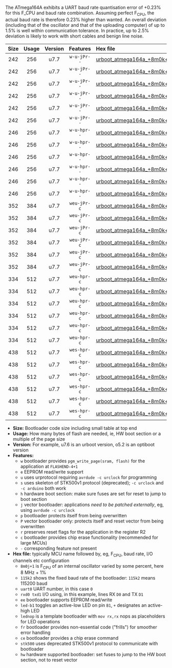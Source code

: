 The ATmega164A exhibits a UART baud rate quantisation error of +0.23% for this F_CPU and baud rate combination. Assuming perfect F<sub>CPU</sub>, the actual baud rate is therefore 0.23% higher than wanted. An overall deviation (including that of the oscillator and that of the uploading computer) of up to 1.5% is well within communication tolerance. In practice, up to 2.5% deviation is likely to work with short cables and benign line noise.

|Size|Usage|Version|Features|Hex file|
|:-:|:-:|:-:|:-:|:--|
|242|256|u7.7|`w-u-jPr--`|[urboot_atmega164a_+8m0k+2_++19k2_uart0_rxd0_txd1_led+b0.hex](https://raw.githubusercontent.com/stefanrueger/urboot.hex/main/mcus/atmega164a/internal_oscillator/fcpu_+8m0k+2/br_++19k2/urboot_atmega164a_+8m0k+2_++19k2_uart0_rxd0_txd1_led+b0.hex)|
|242|256|u7.7|`w-u-jPr--`|[urboot_atmega164a_+8m0k+2_++19k2_uart0_rxd0_txd1_led+b7.hex](https://raw.githubusercontent.com/stefanrueger/urboot.hex/main/mcus/atmega164a/internal_oscillator/fcpu_+8m0k+2/br_++19k2/urboot_atmega164a_+8m0k+2_++19k2_uart0_rxd0_txd1_led+b7.hex)|
|242|256|u7.7|`w-u-jPr--`|[urboot_atmega164a_+8m0k+2_++19k2_uart0_rxd0_txd1_lednop.hex](https://raw.githubusercontent.com/stefanrueger/urboot.hex/main/mcus/atmega164a/internal_oscillator/fcpu_+8m0k+2/br_++19k2/urboot_atmega164a_+8m0k+2_++19k2_uart0_rxd0_txd1_lednop.hex)|
|242|256|u7.7|`w-u-jPr--`|[urboot_atmega164a_+8m0k+2_++19k2_uart1_rxd2_txd3_led+b0.hex](https://raw.githubusercontent.com/stefanrueger/urboot.hex/main/mcus/atmega164a/internal_oscillator/fcpu_+8m0k+2/br_++19k2/urboot_atmega164a_+8m0k+2_++19k2_uart1_rxd2_txd3_led+b0.hex)|
|242|256|u7.7|`w-u-jPr--`|[urboot_atmega164a_+8m0k+2_++19k2_uart1_rxd2_txd3_led+b7.hex](https://raw.githubusercontent.com/stefanrueger/urboot.hex/main/mcus/atmega164a/internal_oscillator/fcpu_+8m0k+2/br_++19k2/urboot_atmega164a_+8m0k+2_++19k2_uart1_rxd2_txd3_led+b7.hex)|
|242|256|u7.7|`w-u-jPr--`|[urboot_atmega164a_+8m0k+2_++19k2_uart1_rxd2_txd3_lednop.hex](https://raw.githubusercontent.com/stefanrueger/urboot.hex/main/mcus/atmega164a/internal_oscillator/fcpu_+8m0k+2/br_++19k2/urboot_atmega164a_+8m0k+2_++19k2_uart1_rxd2_txd3_lednop.hex)|
|246|256|u7.7|`w-u-hpr--`|[urboot_atmega164a_+8m0k+2_++19k2_uart0_rxd0_txd1_led+b0_fr_hw.hex](https://raw.githubusercontent.com/stefanrueger/urboot.hex/main/mcus/atmega164a/internal_oscillator/fcpu_+8m0k+2/br_++19k2/urboot_atmega164a_+8m0k+2_++19k2_uart0_rxd0_txd1_led+b0_fr_hw.hex)|
|246|256|u7.7|`w-u-hpr--`|[urboot_atmega164a_+8m0k+2_++19k2_uart0_rxd0_txd1_led+b7_fr_hw.hex](https://raw.githubusercontent.com/stefanrueger/urboot.hex/main/mcus/atmega164a/internal_oscillator/fcpu_+8m0k+2/br_++19k2/urboot_atmega164a_+8m0k+2_++19k2_uart0_rxd0_txd1_led+b7_fr_hw.hex)|
|246|256|u7.7|`w-u-hpr--`|[urboot_atmega164a_+8m0k+2_++19k2_uart0_rxd0_txd1_lednop_fr_hw.hex](https://raw.githubusercontent.com/stefanrueger/urboot.hex/main/mcus/atmega164a/internal_oscillator/fcpu_+8m0k+2/br_++19k2/urboot_atmega164a_+8m0k+2_++19k2_uart0_rxd0_txd1_lednop_fr_hw.hex)|
|246|256|u7.7|`w-u-hpr--`|[urboot_atmega164a_+8m0k+2_++19k2_uart1_rxd2_txd3_led+b0_fr_hw.hex](https://raw.githubusercontent.com/stefanrueger/urboot.hex/main/mcus/atmega164a/internal_oscillator/fcpu_+8m0k+2/br_++19k2/urboot_atmega164a_+8m0k+2_++19k2_uart1_rxd2_txd3_led+b0_fr_hw.hex)|
|246|256|u7.7|`w-u-hpr--`|[urboot_atmega164a_+8m0k+2_++19k2_uart1_rxd2_txd3_led+b7_fr_hw.hex](https://raw.githubusercontent.com/stefanrueger/urboot.hex/main/mcus/atmega164a/internal_oscillator/fcpu_+8m0k+2/br_++19k2/urboot_atmega164a_+8m0k+2_++19k2_uart1_rxd2_txd3_led+b7_fr_hw.hex)|
|246|256|u7.7|`w-u-hpr--`|[urboot_atmega164a_+8m0k+2_++19k2_uart1_rxd2_txd3_lednop_fr_hw.hex](https://raw.githubusercontent.com/stefanrueger/urboot.hex/main/mcus/atmega164a/internal_oscillator/fcpu_+8m0k+2/br_++19k2/urboot_atmega164a_+8m0k+2_++19k2_uart1_rxd2_txd3_lednop_fr_hw.hex)|
|352|384|u7.7|`weu-jPr-c`|[urboot_atmega164a_+8m0k+2_++19k2_uart0_rxd0_txd1_ee_led+b0_fr_ce.hex](https://raw.githubusercontent.com/stefanrueger/urboot.hex/main/mcus/atmega164a/internal_oscillator/fcpu_+8m0k+2/br_++19k2/urboot_atmega164a_+8m0k+2_++19k2_uart0_rxd0_txd1_ee_led+b0_fr_ce.hex)|
|352|384|u7.7|`weu-jPr-c`|[urboot_atmega164a_+8m0k+2_++19k2_uart0_rxd0_txd1_ee_led+b7_fr_ce.hex](https://raw.githubusercontent.com/stefanrueger/urboot.hex/main/mcus/atmega164a/internal_oscillator/fcpu_+8m0k+2/br_++19k2/urboot_atmega164a_+8m0k+2_++19k2_uart0_rxd0_txd1_ee_led+b7_fr_ce.hex)|
|352|384|u7.7|`weu-jPr-c`|[urboot_atmega164a_+8m0k+2_++19k2_uart0_rxd0_txd1_ee_lednop_fr_ce.hex](https://raw.githubusercontent.com/stefanrueger/urboot.hex/main/mcus/atmega164a/internal_oscillator/fcpu_+8m0k+2/br_++19k2/urboot_atmega164a_+8m0k+2_++19k2_uart0_rxd0_txd1_ee_lednop_fr_ce.hex)|
|352|384|u7.7|`weu-jPr-c`|[urboot_atmega164a_+8m0k+2_++19k2_uart1_rxd2_txd3_ee_led+b0_fr_ce.hex](https://raw.githubusercontent.com/stefanrueger/urboot.hex/main/mcus/atmega164a/internal_oscillator/fcpu_+8m0k+2/br_++19k2/urboot_atmega164a_+8m0k+2_++19k2_uart1_rxd2_txd3_ee_led+b0_fr_ce.hex)|
|352|384|u7.7|`weu-jPr-c`|[urboot_atmega164a_+8m0k+2_++19k2_uart1_rxd2_txd3_ee_led+b7_fr_ce.hex](https://raw.githubusercontent.com/stefanrueger/urboot.hex/main/mcus/atmega164a/internal_oscillator/fcpu_+8m0k+2/br_++19k2/urboot_atmega164a_+8m0k+2_++19k2_uart1_rxd2_txd3_ee_led+b7_fr_ce.hex)|
|352|384|u7.7|`weu-jPr-c`|[urboot_atmega164a_+8m0k+2_++19k2_uart1_rxd2_txd3_ee_lednop_fr_ce.hex](https://raw.githubusercontent.com/stefanrueger/urboot.hex/main/mcus/atmega164a/internal_oscillator/fcpu_+8m0k+2/br_++19k2/urboot_atmega164a_+8m0k+2_++19k2_uart1_rxd2_txd3_ee_lednop_fr_ce.hex)|
|334|512|u7.7|`weu-hpr-c`|[urboot_atmega164a_+8m0k+2_++19k2_uart0_rxd0_txd1_ee_led+b0_fr_ce_hw.hex](https://raw.githubusercontent.com/stefanrueger/urboot.hex/main/mcus/atmega164a/internal_oscillator/fcpu_+8m0k+2/br_++19k2/urboot_atmega164a_+8m0k+2_++19k2_uart0_rxd0_txd1_ee_led+b0_fr_ce_hw.hex)|
|334|512|u7.7|`weu-hpr-c`|[urboot_atmega164a_+8m0k+2_++19k2_uart0_rxd0_txd1_ee_led+b7_fr_ce_hw.hex](https://raw.githubusercontent.com/stefanrueger/urboot.hex/main/mcus/atmega164a/internal_oscillator/fcpu_+8m0k+2/br_++19k2/urboot_atmega164a_+8m0k+2_++19k2_uart0_rxd0_txd1_ee_led+b7_fr_ce_hw.hex)|
|334|512|u7.7|`weu-hpr-c`|[urboot_atmega164a_+8m0k+2_++19k2_uart0_rxd0_txd1_ee_lednop_fr_ce_hw.hex](https://raw.githubusercontent.com/stefanrueger/urboot.hex/main/mcus/atmega164a/internal_oscillator/fcpu_+8m0k+2/br_++19k2/urboot_atmega164a_+8m0k+2_++19k2_uart0_rxd0_txd1_ee_lednop_fr_ce_hw.hex)|
|334|512|u7.7|`weu-hpr-c`|[urboot_atmega164a_+8m0k+2_++19k2_uart1_rxd2_txd3_ee_led+b0_fr_ce_hw.hex](https://raw.githubusercontent.com/stefanrueger/urboot.hex/main/mcus/atmega164a/internal_oscillator/fcpu_+8m0k+2/br_++19k2/urboot_atmega164a_+8m0k+2_++19k2_uart1_rxd2_txd3_ee_led+b0_fr_ce_hw.hex)|
|334|512|u7.7|`weu-hpr-c`|[urboot_atmega164a_+8m0k+2_++19k2_uart1_rxd2_txd3_ee_led+b7_fr_ce_hw.hex](https://raw.githubusercontent.com/stefanrueger/urboot.hex/main/mcus/atmega164a/internal_oscillator/fcpu_+8m0k+2/br_++19k2/urboot_atmega164a_+8m0k+2_++19k2_uart1_rxd2_txd3_ee_led+b7_fr_ce_hw.hex)|
|334|512|u7.7|`weu-hpr-c`|[urboot_atmega164a_+8m0k+2_++19k2_uart1_rxd2_txd3_ee_lednop_fr_ce_hw.hex](https://raw.githubusercontent.com/stefanrueger/urboot.hex/main/mcus/atmega164a/internal_oscillator/fcpu_+8m0k+2/br_++19k2/urboot_atmega164a_+8m0k+2_++19k2_uart1_rxd2_txd3_ee_lednop_fr_ce_hw.hex)|
|438|512|u7.7|`wes-hpr-c`|[urboot_atmega164a_+8m0k+2_++19k2_uart0_rxd0_txd1_ee_led+b0_fr_ce_stk500_hw.hex](https://raw.githubusercontent.com/stefanrueger/urboot.hex/main/mcus/atmega164a/internal_oscillator/fcpu_+8m0k+2/br_++19k2/urboot_atmega164a_+8m0k+2_++19k2_uart0_rxd0_txd1_ee_led+b0_fr_ce_stk500_hw.hex)|
|438|512|u7.7|`wes-hpr-c`|[urboot_atmega164a_+8m0k+2_++19k2_uart0_rxd0_txd1_ee_led+b7_fr_ce_stk500_hw.hex](https://raw.githubusercontent.com/stefanrueger/urboot.hex/main/mcus/atmega164a/internal_oscillator/fcpu_+8m0k+2/br_++19k2/urboot_atmega164a_+8m0k+2_++19k2_uart0_rxd0_txd1_ee_led+b7_fr_ce_stk500_hw.hex)|
|438|512|u7.7|`wes-hpr-c`|[urboot_atmega164a_+8m0k+2_++19k2_uart0_rxd0_txd1_ee_lednop_fr_ce_stk500_hw.hex](https://raw.githubusercontent.com/stefanrueger/urboot.hex/main/mcus/atmega164a/internal_oscillator/fcpu_+8m0k+2/br_++19k2/urboot_atmega164a_+8m0k+2_++19k2_uart0_rxd0_txd1_ee_lednop_fr_ce_stk500_hw.hex)|
|438|512|u7.7|`wes-hpr-c`|[urboot_atmega164a_+8m0k+2_++19k2_uart1_rxd2_txd3_ee_led+b0_fr_ce_stk500_hw.hex](https://raw.githubusercontent.com/stefanrueger/urboot.hex/main/mcus/atmega164a/internal_oscillator/fcpu_+8m0k+2/br_++19k2/urboot_atmega164a_+8m0k+2_++19k2_uart1_rxd2_txd3_ee_led+b0_fr_ce_stk500_hw.hex)|
|438|512|u7.7|`wes-hpr-c`|[urboot_atmega164a_+8m0k+2_++19k2_uart1_rxd2_txd3_ee_led+b7_fr_ce_stk500_hw.hex](https://raw.githubusercontent.com/stefanrueger/urboot.hex/main/mcus/atmega164a/internal_oscillator/fcpu_+8m0k+2/br_++19k2/urboot_atmega164a_+8m0k+2_++19k2_uart1_rxd2_txd3_ee_led+b7_fr_ce_stk500_hw.hex)|
|438|512|u7.7|`wes-hpr-c`|[urboot_atmega164a_+8m0k+2_++19k2_uart1_rxd2_txd3_ee_lednop_fr_ce_stk500_hw.hex](https://raw.githubusercontent.com/stefanrueger/urboot.hex/main/mcus/atmega164a/internal_oscillator/fcpu_+8m0k+2/br_++19k2/urboot_atmega164a_+8m0k+2_++19k2_uart1_rxd2_txd3_ee_lednop_fr_ce_stk500_hw.hex)|

- **Size:** Bootloader code size including small table at top end
- **Usage:** How many bytes of flash are needed, ie, HW boot section or a multiple of the page size
- **Version:** For example, u7.6 is an urboot version, o5.2 is an optiboot version
- **Features:**
  + `w` bootloader provides `pgm_write_page(sram, flash)` for the application at `FLASHEND-4+1`
  + `e` EEPROM read/write support
  + `u` uses urprotocol requiring `avrdude -c urclock` for programming
  + `s` uses skeleton of STK500v1 protocol (deprecated); `-c urclock` and `-c arduino` both work
  + `h` hardware boot section: make sure fuses are set for reset to jump to boot section
  + `j` vector bootloader: applications *need to be patched externally*, eg, using `avrdude -c urclock`
  + `p` bootloader protects itself from being overwritten
  + `P` vector bootloader only: protects itself and reset vector from being overwritten
  + `r` preserves reset flags for the application in the register R2
  + `c` bootloader provides chip erase functionality (recommended for large MCUs)
  + `-` corresponding feature not present
- **Hex file:** typically MCU name followed by, eg, F<sub>CPU</sub>, baud rate, I/O channels etc configuration
  + `8m0j+1` is F<sub>CPU</sub> of an internal oscillator varied by some percent, here 8 MHz + 1%
  + `115k2` shows the fixed baud rate of the bootloader: `115k2` means 115200 baud
  + `uart0` UART number, in this case `0`
  + `rxd0 txd1` I/O using, in this example, lines RX `D0` and TX `D1`
  + `ee` bootloader supports EEPROM read/write
  + `led-b1` toggles an active-low LED on pin `B1`, `+` designates an active-high LED
  + `lednop` is a template bootloader with `mov rx,rx` nops as placeholders for LED operations
  + `fr` bootloader provides non-essential code ("frills") for smoother error handling
  + `ce` bootloader provides a chip erase command
  + `stk500` uses deprecated STK500v1 protocol to communicate with bootloader
  + `hw` hardware supported bootloader: set fuses to jump to the HW boot section, not to reset vector
